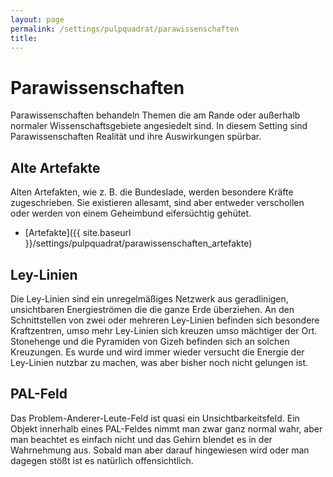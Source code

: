 ```yaml
---
layout: page
permalink: /settings/pulpquadrat/parawissenschaften
title: 
---
```


# Parawissenschaften

Parawissenschaften behandeln Themen die am Rande oder außerhalb normaler Wissenschaftsgebiete angesiedelt sind. In diesem Setting sind Parawissenschaften Realität und ihre Auswirkungen spürbar.

## Alte Artefakte

Alten Artefakten, wie z. B. die Bundeslade, werden besondere Kräfte zugeschrieben. Sie existieren allesamt, sind aber entweder verschollen oder werden von einem Geheimbund eifersüchtig gehütet.

- [Artefakte]({{ site.baseurl }}/settings/pulpquadrat/parawissenschaften_artefakte)

## Ley-Linien

Die Ley-Linien sind ein unregelmäßiges Netzwerk aus geradlinigen, unsichtbaren Energieströmen die die ganze Erde überziehen. An den Schnittstellen von zwei oder mehreren Ley-Linien befinden sich besondere Kraftzentren, umso mehr Ley-Linien sich kreuzen umso mächtiger der Ort. Stonehenge und die Pyramiden von Gizeh befinden sich an solchen Kreuzungen. Es wurde und wird immer wieder versucht die Energie der Ley-Linien nutzbar zu machen, was aber bisher noch nicht gelungen ist.

## PAL-Feld

Das Problem-Anderer-Leute-Feld ist quasi ein Unsichtbarkeitsfeld. Ein Objekt innerhalb eines PAL-Feldes nimmt man zwar ganz normal wahr, aber man beachtet es einfach nicht und das Gehirn blendet es in der Wahrnehmung aus. Sobald man aber darauf hingewiesen wird oder man dagegen stößt ist es natürlich offensichtlich.


